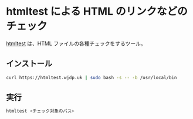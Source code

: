 # htmltest による HTML のリンクなどのチェック

[htmltest](https://github.com/wjdp/htmltest)
は、HTML ファイルの各種チェックをするツール。

## インストール

```bash
curl https://htmltest.wjdp.uk | sudo bash -s -- -b /usr/local/bin
```

## 実行

```bash
htmltest <チェック対象のパス>
```
